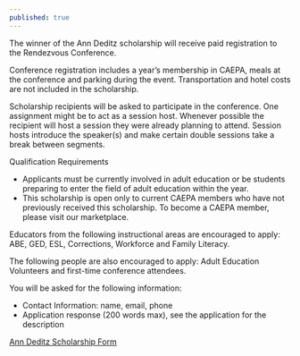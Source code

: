 ```yaml
---
published: true
---
```


The winner of the Ann Deditz scholarship will receive paid registration to the  Rendezvous Conference.

Conference registration includes a year’s membership in CAEPA, meals at the conference and parking during the event. Transportation and hotel costs are not included in the scholarship.

Scholarship recipients will be asked to participate in the conference. One assignment might be to act as a session host. Whenever possible the recipient will host a session they were already planning to attend. Session hosts introduce the speaker(s) and make certain double sessions take a break between segments.

Qualification Requirements

  * Applicants must be currently involved in adult education or be students preparing to enter the field of adult education within the year.
  * This scholarship is open only to current CAEPA members who have not previously received this scholarship. To become a CAEPA member, please visit our marketplace.

Educators from the following instructional areas are encouraged to apply: ABE, GED, ESL, Corrections, Workforce and Family Literacy.

The following people are also encouraged to apply: Adult Education Volunteers and first-time conference attendees.

You will be asked for the following information:

  * Contact Information: name, email, phone
  * Application response (200 words max), see the application for the description

  [Ann Deditz Scholarship Form](https://www.caepa.org/forms/rendezvous-scholarship.html)
